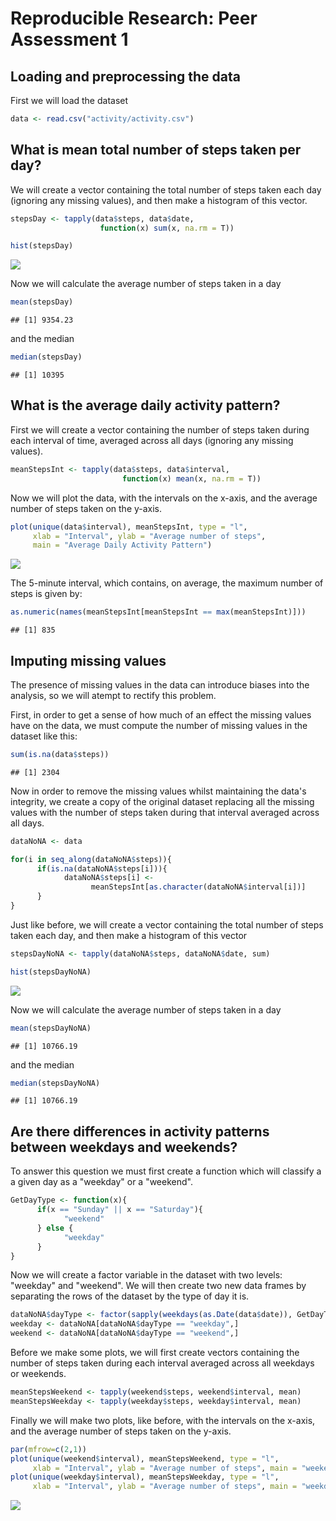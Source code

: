 # Reproducible Research: Peer Assessment 1


## Loading and preprocessing the data
First we will load the dataset


```r
data <- read.csv("activity/activity.csv")
```



## What is mean total number of steps taken per day?
We will create a vector containing the total number of steps taken each 
day (ignoring any missing values), and then make a histogram of this vector.

```r
stepsDay <- tapply(data$steps, data$date, 
                    function(x) sum(x, na.rm = T))

hist(stepsDay)
```

![](PA1_template_files/figure-html/totalSteps-1.png) 


Now we will calculate the average number of steps taken in a day

```r
mean(stepsDay)
```

```
## [1] 9354.23
```
and the median

```r
median(stepsDay)
```

```
## [1] 10395
```


## What is the average daily activity pattern?
First we will create a vector containing the number of steps taken during each
interval of time, averaged across all days (ignoring any missing values).

```r
meanStepsInt <- tapply(data$steps, data$interval, 
                         function(x) mean(x, na.rm = T))
```


Now we will plot the data, with the intervals on the x-axis, and the average 
number of steps taken on the y-axis.

```r
plot(unique(data$interval), meanStepsInt, type = "l", 
     xlab = "Interval", ylab = "Average number of steps",
     main = "Average Daily Activity Pattern")
```

![](PA1_template_files/figure-html/dailyActivityPlot-1.png) 


The 5-minute interval, which contains, on average, the maximum number of steps
is given by:

```r
as.numeric(names(meanStepsInt[meanStepsInt == max(meanStepsInt)]))
```

```
## [1] 835
```



## Imputing missing values
The presence of missing values in the data can introduce biases into the
analysis, so we will atempt to rectify this problem. 

First, in order to get a sense of how much of an effect the missing values have
on the data, we must compute the number of missing values in the dataset 
like this:

```r
sum(is.na(data$steps))
```

```
## [1] 2304
```


Now in order to remove the missing values whilst maintaining the data's
integrity, we create a copy of the original dataset replacing all the missing 
values with the number of steps taken during that interval averaged across all 
days.

```r
dataNoNA <- data

for(i in seq_along(dataNoNA$steps)){
      if(is.na(dataNoNA$steps[i])){
            dataNoNA$steps[i] <- 
                  meanStepsInt[as.character(dataNoNA$interval[i])]
      }
}
```


Just like before, we will create a vector containing the total number of steps 
taken each day, and then make a histogram of this vector

```r
stepsDayNoNA <- tapply(dataNoNA$steps, dataNoNA$date, sum)

hist(stepsDayNoNA)
```

![](PA1_template_files/figure-html/totalStepsNoNA-1.png) 


Now we will calculate the average number of steps taken in a day

```r
mean(stepsDayNoNA)
```

```
## [1] 10766.19
```
and the median

```r
median(stepsDayNoNA)
```

```
## [1] 10766.19
```



## Are there differences in activity patterns between weekdays and weekends?
To answer this question we must first create a function which will classify a
a given day as a "weekday" or a "weekend".

```r
GetDayType <- function(x){
      if(x == "Sunday" || x == "Saturday"){
            "weekend"
      } else {
            "weekday"
      }
}
```


Now we will create a factor variable in the dataset with two levels: "weekday" 
and "weekend". We will then create two new data frames by separating the rows of
the dataset by the type of day it is.

```r
dataNoNA$dayType <- factor(sapply(weekdays(as.Date(data$date)), GetDayType))
weekday <- dataNoNA[dataNoNA$dayType == "weekday",]
weekend <- dataNoNA[dataNoNA$dayType == "weekend",]
```


Before we make some plots, we will first create vectors containing the number of
steps taken during each interval averaged across all weekdays or weekends.

```r
meanStepsWeekend <- tapply(weekend$steps, weekend$interval, mean)
meanStepsWeekday <- tapply(weekday$steps, weekday$interval, mean)
```


Finally we will make two plots, like before, with the intervals on the x-axis, 
and the average number of steps taken on the y-axis.

```r
par(mfrow=c(2,1))
plot(unique(weekend$interval), meanStepsWeekend, type = "l",
     xlab = "Interval", ylab = "Average number of steps", main = "weekend")
plot(unique(weekday$interval), meanStepsWeekday, type = "l",
     xlab = "Interval", ylab = "Average number of steps", main = "weekday")
```

![](PA1_template_files/figure-html/dayTypePlots-1.png) 
